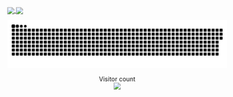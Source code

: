 <a href="#">
  <img height=200 align="center" src="https://my-stats-43gk.vercel.app/api?username=blocage&show_icons=true&theme=radical&hide=contribs,issues&show=discussions_answered&rank_icon=github&include_all_commits=true&card_width=150" />
</a>
<a href="#">
  <img height=200 align="center" src="https://my-stats-43gk.vercel.app/api/top-langs/?username=blocage&hide=html,scss,css&langs_count=8&layout=compact&theme=radical&card_width=150" />
</a>

<a href=#><img src="contributions.svg"></a>

<p align="center">
  Visitor count<br>
  <img src="https://profile-counter.glitch.me/blocage/count.svg" />
</p>
